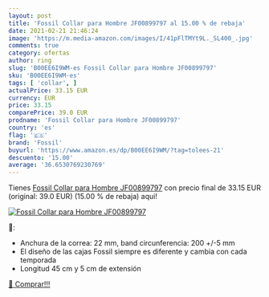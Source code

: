 ```yaml
---
layout: post
title: 'Fossil Collar para Hombre JF00899797 al 15.00 % de rebaja'
date: 2021-02-21 21:46:24
image: 'https://m.media-amazon.com/images/I/41pFlTMYt9L._SL400_.jpg'
comments: true
category: ofertas
author: ring
slug: 'B00EE6I9WM-es Fossil Collar para Hombre JF00899797'
sku: 'B00EE6I9WM-es'
tags: [ 'collar', ]
actualPrice: 33.15 EUR
currency: EUR
price: 33.15
comparePrice: 39.0 EUR
prodname: 'Fossil Collar para Hombre JF00899797'
country: 'es'
flag: '🇪🇸'
brand: 'Fossil'
buyurl: 'https://www.amazon.es/dp/B00EE6I9WM/?tag=tolees-21'
descuento: '15.00'
average: '36.6530769230769'
---
```


Tienes [Fossil Collar para Hombre JF00899797](https://www.amazon.es/dp/B00EE6I9WM/?tag=tolees-21) con precio final de  33.15 EUR (original: 39.0 EUR) (15.00 %  de rebaja) aqui!

[![Fossil Collar para Hombre JF00899797](https://m.media-amazon.com/images/I/41pFlTMYt9L._SL400_.jpg)](https://www.amazon.es/dp/B00EE6I9WM/?tag=tolees-21)

🔎:

- Anchura de la correa: 22 mm, band circunferencia: 200 +/-5 mm
- El diseño de las cajas Fossil siempre es diferente y cambia con cada temporada
- Longitud 45 cm y 5 cm de extensión

[🛒 Comprar!!!](https://www.amazon.es/dp/B00EE6I9WM/?tag=tolees-21)
